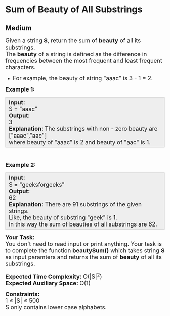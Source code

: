 # Sum of Beauty of All Substrings
## Medium
<div class="problems_problem_content__Xm_eO"><p><span style="font-size: 18px;">Given a&nbsp;string<strong> S</strong>, return the sum of <strong>beauty</strong> of all its substrings.<br>The <strong>beauty</strong> of a string is defined as the difference in frequencies between the most frequent and least frequent characters.</span></p>
<ul>
<li><span style="font-size: 18px;">For example, the beauty of string "aaac" is 3 - 1 = 2.</span></li>
</ul>
<p><span style="font-size: 18px;"><strong>Example 1:</strong></span></p>
<div style="background: #eeeeee; border: 1px solid #cccccc; padding: 5px 10px; --darkreader-inline-bgimage: initial; --darkreader-inline-bgcolor: #222426; --darkreader-inline-border-top: #3e4446; --darkreader-inline-border-right: #3e4446; --darkreader-inline-border-bottom: #3e4446; --darkreader-inline-border-left: #3e4446;"><span style="font-size: 18px;"><strong>Input:</strong><br>S = "aaac"<br><strong>Output: </strong><br>3<br><strong>Explanation:&nbsp;</strong>The substrings with non - zero&nbsp;beauty are ["aaac","aac"] <br>where beauty of "aaac" is 2 and beauty of "aac" is 1.</span></div>
<p>&nbsp;</p>
<p><span style="font-size: 18px;"><strong>Example 2:</strong></span></p>
<div style="background: #eeeeee; border: 1px solid #cccccc; padding: 5px 10px; --darkreader-inline-bgimage: initial; --darkreader-inline-bgcolor: #222426; --darkreader-inline-border-top: #3e4446; --darkreader-inline-border-right: #3e4446; --darkreader-inline-border-bottom: #3e4446; --darkreader-inline-border-left: #3e4446;"><span style="font-size: 18px;"><strong>Input:</strong><br>S = "geeksforgeeks"<br><strong>Output: </strong><br>62<br><strong>Explanation:</strong> There are 91&nbsp;substrings of the given strings.<br>Like, the beauty of substring "geek" is 1. <br>In this way the sum of&nbsp;beauties of all substrings are 62.</span></div>
<p><span style="font-size: 18px;"><strong>Your Task:</strong><br>You don't need to read input or print anything. Your task is to complete the function <strong>beautySum()</strong> which takes&nbsp;string <strong>S</strong> as input paramters&nbsp;and returns the sum of <strong>beauty</strong> of all its substrings.&nbsp;</span></p>
<p><span style="font-size: 18px;"><strong>Expected Time Complexity: </strong>O(|S|<sup>2</sup>)<br><strong>Expected Auxiliary Space: </strong>O(1)</span></p>
<p><span style="font-size: 18px;"><strong>Constraints:&nbsp;</strong><br>1 ≤ |S|&nbsp;≤ 500<br>S only contains lower case alphabets.</span></p></div>